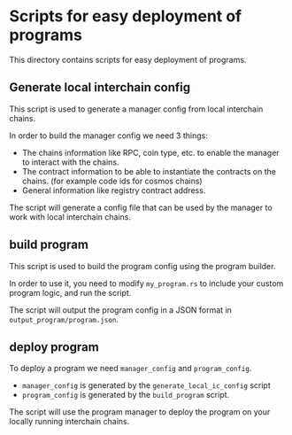 # Scripts for easy deployment of programs

This directory contains scripts for easy deployment of programs.

## Generate local interchain config

This script is used to generate a manager config from local interchain chains.

In order to build the manager config we need 3 things:

- The chains information like RPC, coin type, etc. to enable the manager to interact with the chains.
- The contract information to be able to instantiate the contracts on the chains. (for example code ids for cosmos chains)
- General information like registry contract address.

The script will generate a config file that can be used by the manager to work with local interchain chains.

## build program

This script is used to build the program config using the program builder.

In order to use it, you need to modify `my_program.rs` to include your custom program logic, and run the script.

The script will output the program config in a JSON format in `output_program/program.json`.

## deploy program

To deploy a program we need `manager_config` and `program_config`.

- `manager_config` is generated by the `generate_local_ic_config` script
- `program_config` is generated by the `build_program` script.

The script will use the program manager to deploy the program on your locally running interchain chains.